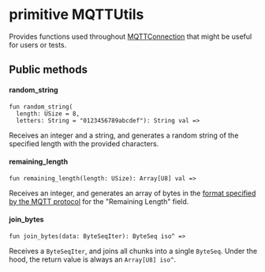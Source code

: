 # primitive MQTTUtils

Provides functions used throughout
[MQTTConnection](//classes/actor-mqttconnection.md)
that might be useful for users or tests.

## Public methods

#### random\_string

```pony
fun random_string(
  length: USize = 8,
  letters: String = "0123456789abcdef"): String val =>
```

Receives an integer and a string, and generates a random string of the
specified length with the provided characters.

#### remaining\_length

```pony
fun remaining_length(length: USize): Array[U8] val =>
```

Receives an integer, and generates an array of bytes in the
[format specified by the MQTT protocol](http://docs.oasis-open.org/mqtt/mqtt/v3.1.1/os/mqtt-v3.1.1-os.html#_Toc398718023)
for the "Remaining Length" field.

#### join\_bytes

```pony
fun join_bytes(data: ByteSeqIter): ByteSeq iso^ =>
```

Receives a `ByteSeqIter`, and joins all chunks into a single `ByteSeq`.
Under the hood, the return value is always an `Array[U8] iso^`.
